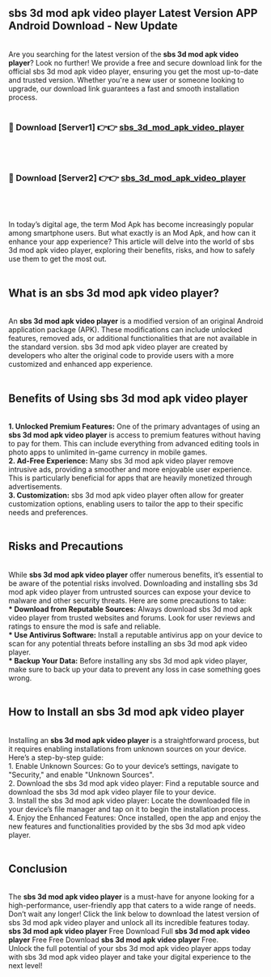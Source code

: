 ## sbs 3d mod apk video player Latest Version APP Android Download - New Update
<br>
Are you searching for the latest version of the <strong>sbs 3d mod apk video player</strong>? Look no further! We provide a free and secure download link for the official sbs 3d mod apk video player, ensuring you get the most up-to-date and trusted version. Whether you're a new user or someone looking to upgrade, our download link guarantees a fast and smooth installation process.
<br>
<br>
<h3>🔴 Download [Server1] 👉👉 <a href="https://modyolo.store/sbs+3d+mod+apk+video+player">sbs_3d_mod_apk_video_player</a></h3><br>
<br>
<h3>🔴 Download [Server2] 👉👉 <a href="https://modyolo.store/sbs+3d+mod+apk+video+player">sbs_3d_mod_apk_video_player</a></h3><br>
<br>
<br>
In today’s digital age, the term Mod Apk has become increasingly popular among smartphone users. But what exactly is an Mod Apk, and how can it enhance your app experience? This article will delve into the world of sbs 3d mod apk video player, exploring their benefits, risks, and how to safely use them to get the most out.
<br>
<br>
<h2>What is an sbs 3d mod apk video player?</h2>
<br>
An <strong>sbs 3d mod apk video player</strong> is a modified version of an original Android application package (APK). These modifications can include unlocked features, removed ads, or additional functionalities that are not available in the standard version. sbs 3d mod apk video player are created by developers who alter the original code to provide users with a more customized and enhanced app experience.
<br>
<br>
<h2>Benefits of Using sbs 3d mod apk video player</h2>
<br>
<strong> 1. Unlocked Premium Features:</strong> One of the primary advantages of using an <strong>sbs 3d mod apk video player</strong> is access to premium features without having to pay for them. This can include everything from advanced editing tools in photo apps to unlimited in-game currency in mobile games.
<br>
<strong> 2. Ad-Free Experience:</strong> Many sbs 3d mod apk video player remove intrusive ads, providing a smoother and more enjoyable user experience. This is particularly beneficial for apps that are heavily monetized through advertisements.
<br>
<strong> 3. Customization:</strong> sbs 3d mod apk video player often allow for greater customization options, enabling users to tailor the app to their specific needs and preferences.
<br>
<br>
<h2>Risks and Precautions</h2>
<br>
While <strong>sbs 3d mod apk video player</strong> offer numerous benefits, it’s essential to be aware of the potential risks involved. Downloading and installing sbs 3d mod apk video player from untrusted sources can expose your device to malware and other security threats. Here are some precautions to take:
<br>
<strong> * Download from Reputable Sources:</strong> Always download sbs 3d mod apk video player from trusted websites and forums. Look for user reviews and ratings to ensure the mod is safe and reliable.
<br>
<strong> * Use Antivirus Software:</strong> Install a reputable antivirus app on your device to scan for any potential threats before installing an sbs 3d mod apk video player.
<br>
<strong> * Backup Your Data:</strong> Before installing any sbs 3d mod apk video player, make sure to back up your data to prevent any loss in case something goes wrong.
<br>
<br>
<h2>How to Install an sbs 3d mod apk video player</h2>
<br>
Installing an <strong>sbs 3d mod apk video player</strong> is a straightforward process, but it requires enabling installations from unknown sources on your device. Here’s a step-by-step guide:
<br>
 1. Enable Unknown Sources: Go to your device’s settings, navigate to "Security," and enable "Unknown Sources".
<br>
 2. Download the sbs 3d mod apk video player: Find a reputable source and download the sbs 3d mod apk video player file to your device.
<br>
 3. Install the sbs 3d mod apk video player: Locate the downloaded file in your device’s file manager and tap on it to begin the installation process.
<br>
 4. Enjoy the Enhanced Features: Once installed, open the app and enjoy the new features and functionalities provided by the sbs 3d mod apk video player.
<br>
<br>
<h2><strong>Conclusion</strong></h2>
<br>
The <strong>sbs 3d mod apk video player</strong> is a must-have for anyone looking for a high-performance, user-friendly app that caters to a wide range of needs. Don’t wait any longer! Click the link below to download the latest version of sbs 3d mod apk video player and unlock all its incredible features today.
<br>
<strong>sbs 3d mod apk video player</strong> Free Download Full <strong>sbs 3d mod apk video player</strong> Free Free Download <strong>sbs 3d mod apk video player</strong> Free.
<br>
Unlock the full potential of your sbs 3d mod apk video player apps today with sbs 3d mod apk video player and take your digital experience to the next level!